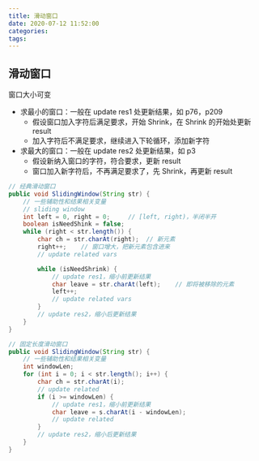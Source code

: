 ```yaml
---
title: 滑动窗口
date: 2020-07-12 11:52:00
categories: 
tags:
---
```

## 滑动窗口
窗口大小可变
- 求最小的窗口：一般在 update res1 处更新结果，如 p76，p209
    + 假设窗口加入字符后满足要求，开始 Shrink，在 Shrink 的开始处更新 result
    + 加入字符后不满足要求，继续进入下轮循环，添加新字符
- 求最大的窗口：一般在 update res2 处更新结果，如 p3
    + 假设新纳入窗口的字符，符合要求，更新 result
    + 窗口加入新字符后，不再满足要求了，先 Shrink，再更新 result

```java
// 经典滑动窗口
public void SlidingWindow(String str) {
    // 一些辅助性和结果相关变量
    // sliding window
    int left = 0, right = 0;     // [left, right)，半闭半开
    boolean isNeedShink = false;
    while (right < str.length()) {
        char ch = str.charAt(right);  // 新元素
        right++;    // 窗口增大，把新元素包含进来
        // update related vars

        while (isNeedShrink) {
            // update res1，缩小前更新结果
            char leave = str.charAt(left);    // 即将被移除的元素
            left++;
            // update related vars
        }
        // update res2，缩小后更新结果
    }
}

// 固定长度滑动窗口
public void SlidingWindow(String str) {
    // 一些辅助性和结果相关变量
    int windowLen;
    for (int i = 0; i < str.length(); i++) {
        char ch = str.charAt(i);
        // update related
        if (i >= windowLen) {
            // update res1，缩小前更新结果
            char leave = s.charAt(i - windowLen);
            // update related
        }
        // update res2，缩小后更新结果
    }
}
```

